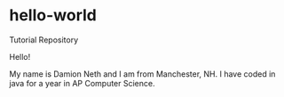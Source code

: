 # hello-world
Tutorial Repository

Hello!

My name is Damion Neth and I am from Manchester, NH. I have coded in java for a year in AP Computer Science.
